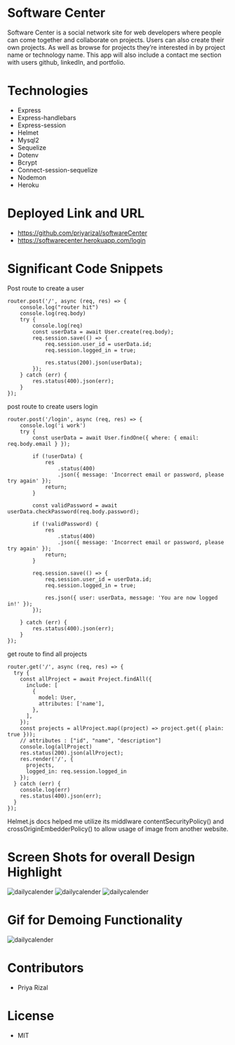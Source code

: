 # Software Center
Software Center is a social network site for web developers where people can come together and collaborate on projects. Users can also create their own projects. As well as browse for projects they’re interested in by project name or technology name. This app will also include a contact me section with users github, linkedIn, and portfolio.


# Technologies
- Express
- Express-handlebars
- Express-session
- Helmet
- Mysql2
- Sequelize
- Dotenv
- Bcrypt
- Connect-session-sequelize
- Nodemon
- Heroku

# Deployed Link and URL

- https://github.com/priyarizal/softwareCenter
- https://softwarecenter.herokuapp.com/login

# Significant Code Snippets
Post route to create a user
``` 
router.post('/', async (req, res) => {
    console.log("router hit")
    console.log(req.body)
    try {
        console.log(req)
        const userData = await User.create(req.body);
        req.session.save(() => {
            req.session.user_id = userData.id;
            req.session.logged_in = true;

            res.status(200).json(userData);
        });
    } catch (err) {
        res.status(400).json(err);
    }
});

```

post route to create users login

```
router.post('/login', async (req, res) => {
    console.log('i work')
    try {
        const userData = await User.findOne({ where: { email: req.body.email } });

        if (!userData) {
            res
                .status(400)
                .json({ message: 'Incorrect email or password, please try again' });
            return;
        }

        const validPassword = await userData.checkPassword(req.body.password);

        if (!validPassword) {
            res
                .status(400)
                .json({ message: 'Incorrect email or password, please try again' });
            return;
        }

        req.session.save(() => {
            req.session.user_id = userData.id;
            req.session.logged_in = true;

            res.json({ user: userData, message: 'You are now logged in!' });
        });

    } catch (err) {
        res.status(400).json(err);
    }
});
```

get route to find all projects

```
router.get('/', async (req, res) => {
  try {
    const allProject = await Project.findAll({
      include: [
        {
          model: User,
          attributes: ['name'],
        },
      ],
    });
    const projects = allProject.map((project) => project.get({ plain: true }));
    // attributes : ["id", "name", "description"]
    console.log(allProject)
    res.status(200).json(allProject);
    res.render('/', {
      projects,
      logged_in: req.session.logged_in
    });
  } catch (err) {
    console.log(err)
    res.status(400).json(err);
  }
});
```


Helmet.js docs helped me utilize its middlware contentSecurityPolicy() and crossOriginEmbedderPolicy() to allow usage of image from another website. 



# Screen Shots for overall Design Highlight

![dailycalender](./public/images/login.png)
![dailycalender](./public/images/project.png)
![dailycalender](./public/images/profile.png)

# Gif for Demoing Functionality

![dailycalender](./public/images/gif.gif)

# Contributors

- Priya Rizal 


# License

- MIT
